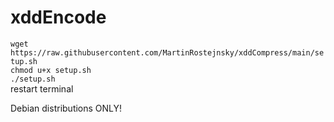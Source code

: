 # xddEncode
`wget https://raw.githubusercontent.com/MartinRostejnsky/xddCompress/main/setup.sh` \
`chmod u+x setup.sh` \
`./setup.sh` \
restart terminal

Debian distributions ONLY!
